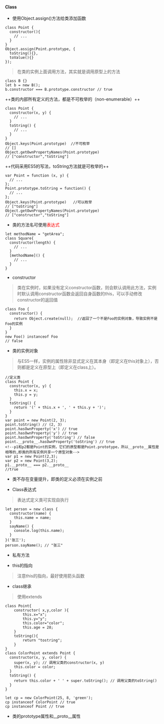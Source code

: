 #### Class
* 使用Object.assign()方法给类添加函数
```
class Point {
  constructor(){
    // ...
  }
}
Object.assign(Point.prototype, {
  toString(){},
  toValue(){}
});
```

>在类的实例上面调用方法，其实就是调用原型上的方法

```
class B {}
let b = new B();
b.constructor === B.prototype.constructor // true
```

++类的内部所有定义的方法，都是不可枚举的（non-enumerable）++

```
class Point {
  constructor(x, y) {
    // ...
  }
  toString() {
    // ...
  }
}
Object.keys(Point.prototype)  //不可枚举
// []
Object.getOwnPropertyNames(Point.prototype)
// ["constructor","toString"]
```

++代码采用ES5的写法，toString方法就是可枚举的++

```
var Point = function (x, y) {
  // ...
};
Point.prototype.toString = function() {
  // ...
};
Object.keys(Point.prototype)   //可以枚举
// ["toString"]
Object.getOwnPropertyNames(Point.prototype)
// ["constructor","toString"]
```

* 类的方法名可使用<html><span style='color:red;'>表达式</span></html>

```
let methodName = "getArea";
class Square{
  constructor(length) {
    // ...
  }
  [methodName]() {
    // ...
  }
}
```

* constructor

>类在实例时，如果没有定义constructor函数，则会默认调用此方法，实例时默认调用constructor函数会返回自身函数的this，可以手动修改constructor的返回值

```
class Foo {
  constructor() {
    return Object.create(null);  //返回了一个不是Foo的实例对象，导致实例不是Foo的实例
  }
}
new Foo() instanceof Foo
// false
```

* 类的实例对象

>与ES5一样，实例的属性除非显式定义在其本身（即定义在this对象上），否则都是定义在原型上（即定义在class上）。

```
//定义类
class Point {
  constructor(x, y) {
    this.x = x;
    this.y = y;
  }
  toString() {
    return '(' + this.x + ', ' + this.y + ')';
  }
}
var point = new Point(2, 3);
point.toString() // (2, 3)
point.hasOwnProperty('x') // true
point.hasOwnProperty('y') // true
point.hasOwnProperty('toString') // false
point.__proto__.hasOwnProperty('toString') // true
<!--p1和p2都是Point的实例，它们的原型都是Point.prototype，所以__proto__属性是相等的,即类的所有实例共享一个原型对象-->
var p1 = new Point(2,3);
var p2 = new Point(3,2);
p1.__proto__ === p2.__proto__
//true
```

* 类不存在变量提升，即类的定义必须在实例之前

* Class表达式

>表达式定义类可实现自执行

```
let person = new class {
  constructor(name) {
    this.name = name;
  }
  sayName() {
    console.log(this.name);
  }
}('张三');
person.sayName(); // "张三"
```

* 私有方法

* this的指向

>注意this的指向，最好使用箭头函数

* class继承

> 使用extends

```
class Point{
    constructor( x,y,color ){
        this.x="x";
        this.y="y";
        this.color="color";
        this.age = 28;
    }
    toString(){
        return "tostring";
    }
}
class ColorPoint extends Point {
  constructor(x, y, color) {
    super(x, y); // 调用父类的constructor(x, y)
    this.color = color;
  }
  toString() {
    return this.color + ' ' + super.toString(); // 调用父类的toString()
  }
}

let cp = new ColorPoint(25, 8, 'green');
cp instanceof ColorPoint // true
cp instanceof Point // true
```

* 类的prototype属性和__proto__属性







































